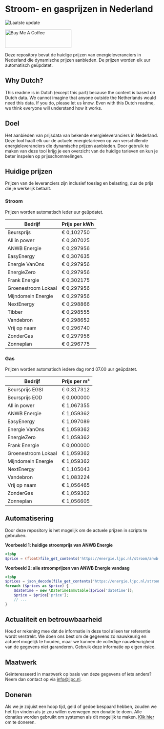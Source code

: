 # Stroom- en gasprijzen in Nederland

![Laatste update](https://img.shields.io/badge/laatste%20update-2023--12--21%2018%3A00%20CET-brightgreen)

<a href="https://www.buymeacoffee.com/Lars-" target="_blank"><img src="https://cdn.buymeacoffee.com/buttons/v2/default-orange.png" alt="Buy Me A Coffee" height="60" style="height: 60px !important;width: 217px !important;" ></a>

Deze repository bevat de huidige prijzen van energieleveranciers in Nederland die dynamische prijzen aanbieden. De prijzen worden elk uur automatisch geüpdatet.

## Why Dutch?

This readme is in Dutch (except this part) because the content is based on Dutch data. We cannot imagine that anyone outside the Netherlands would need this data. If you do, please let us know. Even with this Dutch readme, we think
everyone will understand how it works.

## Doel

Het aanbieden van prijsdata van bekende energieleveranciers in Nederland. Deze tool haalt elk uur de actuele energietarieven op van verschillende energieleveranciers die dynamische prijzen aanbieden. Door gebruik te maken van deze tool
krijg je een overzicht van de huidige tarieven en kun je beter inspelen op prijsschommelingen.

## Huidige prijzen

Prijzen van de leveranciers zijn inclusief toeslag en belasting, dus de prijs die je werkelijk betaalt.

### Stroom

Prijzen worden automatisch ieder uur geüpdatet.

 Bedrijf | Prijs per kWh 
---------|---------------
Beursprijs | € 0,102750
All in power | € 0,307025
ANWB Energie | € 0,297956
EasyEnergy | € 0,307635
Energie VanOns | € 0,297956
EnergieZero | € 0,297956
Frank Energie | € 0,302175
Groenestroom Lokaal | € 0,297956
Mijndomein Energie | € 0,297956
NextEnergy | € 0,298866
Tibber | € 0,298555
Vandebron | € 0,298652
Vrij op naam | € 0,296740
ZonderGas | € 0,297956
Zonneplan | € 0,296775


### Gas

Prijzen worden automatisch iedere dag rond 07.00 uur geüpdatet.

 Bedrijf | Prijs per m³ 
---------|--------------
Beursprijs EGSI | € 0,317312
Beursprijs EOD | € 0,000000
All in power | € 1,067355
ANWB Energie | € 1,059362
EasyEnergy | € 1,097089
Energie VanOns | € 1,059362
EnergieZero | € 1,059362
Frank Energie | € 0,000000
Groenestroom Lokaal | € 1,059362
Mijndomein Energie | € 1,059362
NextEnergy | € 1,105043
Vandebron | € 1,083224
Vrij op naam | € 1,056465
ZonderGas | € 1,059362
Zonneplan | € 1,056605


## Automatisering

Door deze repository is het mogelijk om de actuele prijzen in scripts te gebruiken.

**Voorbeeld 1: huidige stroomprijs van ANWB Energie**

```php
<?php
$price = (float)file_get_contents('https://energie.ljpc.nl/stroom/anwb-energie-nu.txt');

```

**Voorbeeld 2: alle stroomprijzen van ANWB Energie vandaag**

```php
<?php
$prices = json_decode(file_get_contents('https://energie.ljpc.nl/stroom/all-in-power-vandaag.json'),true);
foreach ($prices as $price) {
    $dateTime = new \DateTimeImmutable($price['datetime']);
    $price = $price['price'];
    // ...
}
```

## Actualiteit en betrouwbaarheid

Houd er rekening mee dat de informatie in deze tool alleen ter referentie wordt verstrekt. We doen ons best om de gegevens zo nauwkeurig en actueel mogelijk te houden, maar we kunnen de volledige nauwkeurigheid van de gegevens niet
garanderen. Gebruik deze informatie op eigen risico.

## Maatwerk

Geïnteresseerd in maatwerk op basis van deze gegevens of iets anders? Neem dan contact op
via [info@ljpc.nl](mailto:info@ljpc.nl?subject=Energie%20prijzen).

## Doneren

Als we je zojuist een hoop tijd, geld of gedoe bespaard hebben, zouden we het fijn vinden als je zou willen overwegen een
donatie te doen. Alle donaties worden gebruikt om systemen als dit mogelijk te
maken. [Klik hier](https://www.buymeacoffee.com/Lars-) om te doneren.

